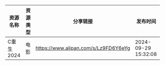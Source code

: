 | 资源名称    | 资源类型 | 分享链接                                 | 发布时间                |
| ------- | ---- | ------------------------------------ | ------------------- |
| C重生2024 | 电影   | https://www.alipan.com/s/Lz9FD6Y6eYg | 2024-09-29 15:32:08 |
